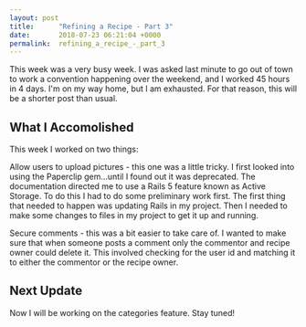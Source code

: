 ```yaml
---
layout: post
title:      "Refining a Recipe - Part 3"
date:       2018-07-23 06:21:04 +0000
permalink:  refining_a_recipe_-_part_3
---
```



This week was a very busy week. I was asked last minute to go out of town to work a convention happening over the weekend, and I worked 45 hours in 4 days. I'm on my way home, but I am exhausted. For that reason, this will be a shorter post than usual.

## What I Accomolished

This week I worked on two things:

Allow users to upload pictures - this one was a little tricky. I first looked into using the Paperclip gem...until I found out it was deprecated. The documentation directed me to use a  Rails 5 feature known as Active Storage. To do this I had to do some preliminary work first. The first thing that needed to happen was updating Rails in my project. Then I needed to make some changes to files in my project to get it up and running. 

Secure comments - this was a bit easier to take care of. I wanted to make sure that when someone posts a comment only the commentor and recipe owner could delete it. This involved checking for the user id and matching it to either the commentor or the recipe owner.

## Next Update

Now I will be working on the categories feature. Stay tuned!
